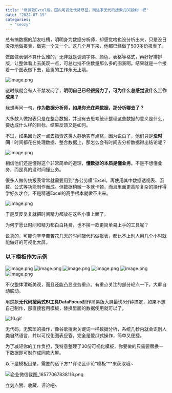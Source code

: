 ```yaml
---
title: "继微软Excel后，国内可视化优势尽显，而这家无代码搜索式BI独树一帜"
date: "2022-07-19"
categories: 
  - "seozy"
---
```


总有搞数据的朋友吐槽，明明身为数据分析师，却感觉啥也没分析出来，只是没日没夜地做报表，做完一个又一个。这几个月下来，他都已经做了500多份报表了。

做图做表倒不算什么难的，无非就是调调字体、颜色、表格等格式，再好好排排版，让整体看上去美观一点，可总也挡不住数量那么多的图表啊。结果就是一个接着一个图表做下去，疲惫的工作永无止境。

![image.png](images/1658215476-image-png.png)

这时候就会有人不禁发问了，**明明自己已经很努力了，可为什么总感觉没什么工作成果？**

我想再问一句，**作为数据分析师，如果你光在弄数据，那分析哪去了？**

大多数人做报表只是在整合数据，并没有去思考统计整理这些数据的意义是什么，要达成什么样的目标，结果反馈又是如何。

不过，如果因为这一点去指责这类人群确实有点冤，因为说白了，他们只是**没时间**！时间都花在处理数据、整合数据上，那怎么会有时间去分析数据得出结论呢？

![image.png](images/1658215480-image-png.png)

相信他们还是懂得这个非常简单的道理，**懂数据的本质是懂业务**。不是不想懂业务，而是真的没时间懂业务。

很多人做传统报表常常就需要用到“办公劳模”Excel，再使用其中数据透视表、函数、公式等功能制作而成。但数据稍微一多就卡顿，而且里面更高阶复杂的操作得学好久才会，不是精通Excel的高手根本就做不出来。

![image.png](images/1658215491-image-png.png)

于是反反复复就把时间精力都放在这些小事上面了。

为何宁愿让时间和精力都白白耗费，也不换一款更简单易上手的工具呢？

说真的，可能你辛辛苦苦花几天的时间敲代码做报表，都比不上别人用几个小时就能做好的可视化大屏。

### 以下模板作为示例

![image.png](images/1658215500-image-png.png) ![image.png](images/1658215506-image-png.png) ![image.png](images/1658215522-image-png.png) ![image.png](images/1658215533-image-png.png) ![image.png](images/1658215540-image-png.png) ![image.png](images/1658215547-image-png.png)

不仅整体清晰美观，而且还能凸显业务重点。有重点关注的部分轻点一下，大屏自动联动。

用这款**无代码搜索式BI工具DataFocus**制作简易版大屏最快5分钟搞定，如果不想自己制作，那直接套用模板，替换里面的数据使用就可以了。

![10.gif](images/1658215558-10-gif.gif)

无代码，无繁琐的操作，像谷歌搜索关键词一样数据分析，系统几秒内就会识别人类自然语言，并以可视化图表应答。完全是傻瓜式操作，简单又便捷。

为了减轻你的工作负担，我特意整理了30份可视化模板，你要做的只需要替换一下数据即可制作成同款大屏。

以下是模板目录，需要的话下方**评论区评论”模板“**来获取哦~

![企业微信截图_16577067838116.png](images/1658215563-_16577067838116-png.png)

立刻点赞、收藏、评论吧~
